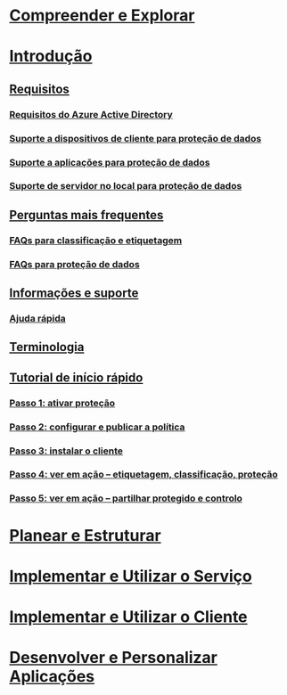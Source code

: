 # [Compreender e Explorar](/information-protection/understand-explore/what-is-information-protection)
# [Introdução](requirements-azure-rms.md)
## [Requisitos](requirements.md)
### [Requisitos do Azure Active Directory](requirements-azure-ad.md)
### [Suporte a dispositivos de cliente para proteção de dados](requirements-client-devices.md)
### [Suporte a aplicações para proteção de dados](requirements-applications.md)
### [Suporte de servidor no local para proteção de dados](requirements-servers.md)
## [Perguntas mais frequentes](faqs.md)
### [FAQs para classificação e etiquetagem](faqs-infoprotect.md)
### [FAQs para proteção de dados](faqs-rms.md)
## [Informações e suporte](information-support.md)
### [Ajuda rápida](help-bot.md)
## [Terminologia](terminology.md)
## [Tutorial de início rápido](infoprotect-quick-start-tutorial.md)
### [Passo 1: ativar proteção](infoprotect-tutorial-step1.md)
### [Passo 2: configurar e publicar a política](infoprotect-tutorial-step2.md)
### [Passo 3: instalar o cliente](infoprotect-tutorial-step3.md)
### [Passo 4: ver em ação – etiquetagem, classificação, proteção](infoprotect-tutorial-step4.md)
### [Passo 5: ver em ação – partilhar protegido e controlo](infoprotect-tutorial-step5.md)
# [Planear e Estruturar](/information-protection/plan-design/deployment-roadmap)
# [Implementar e Utilizar o Serviço](/information-protection/deploy-use/activate-service)
# [Implementar e Utilizar o Cliente](/information-protection/rms-client/use-client)
# [Desenvolver e Personalizar Aplicações](/information-protection/develop/developers-guide)

